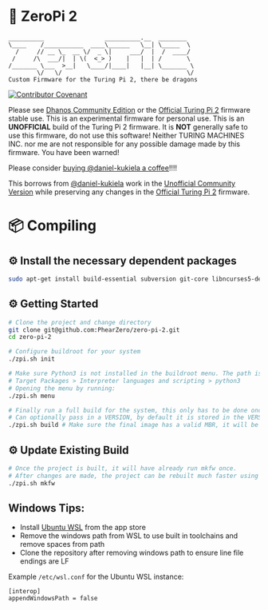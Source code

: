 # 🕺 ZeroPi 2
```
__________                 __________.__  ________
\____    /___________  ____\______   \__| \_____  \
  /     // __ \_  __ \/  _ \|     ___/  |  /  ____/
 /     /\  ___/|  | \(  <_> )    |   |  | /       \
/_______ \___  >__|   \____/|____|   |__| \_______ \
        \/   \/                                   \/
Custom Firmware for the Turing Pi 2, there be dragons
```

[![Contributor Covenant](https://img.shields.io/badge/Contributor%20Covenant-2.1-4baaaa.svg)](CODE_OF_CONDUCT.md)

Please see [Dhanos Community Edition](https://github.com/daniel-kukiela/turing-pi-2-community-edition-firmware) or the
[Official Turing Pi 2](https://github.com/wenyi0421/turing-pi) firmware stable use. This is an experimental firmware
for personal use. This is an **UNOFFICIAL** build of the Turing Pi 2 firmware. It is **NOT** generally safe to use
this firmware, do not use this software! Neither TURING MACHINES INC. nor me are not responsible for any possible damage
made by this firmware. You have been warned!

Please consider [buying @daniel-kukiela a coffee](https://ko-fi.com/dhanos)!!!!

This borrows from [@daniel-kukiela](https://github.com/daniel-kukiela) work in the [Unofficial Community Version](https://github.com/daniel-kukiela/turing-pi-2-community-edition-firmware)
while preserving any changes in the [Official Turing Pi 2](https://github.com/wenyi0421/turing-pi) firmware.

# 📦 Compiling

## ⚙️ Install the necessary dependent packages
```bash
sudo apt-get install build-essential subversion git-core libncurses5-dev zlib1g-dev gawk flex quilt libssl-dev xsltproc libxml-parser-perl mercurial bzr ecj cvs unzip lib32z1 lib32z1-dev lib32stdc++6 libstdc++6 libncurses-dev u-boot-tools mkbootimg bc -y
```

## ⚙️ Getting Started
```bash
# Clone the project and change directory
git clone git@github.com:PhearZero/zero-pi-2.git
cd zero-pi-2

# Configure buildroot for your system
./zpi.sh init

# Make sure Python3 is not installed in the buildroot menu. The path is:
# Target Packages > Interpreter languages and scripting > python3
# Opening the menu by running:
./zpi.sh menu

# Finally run a full build for the system, this only has to be done once
# Can optionally pass in a VERSION, by default it is stored in the VERSION file
./zpi.sh build # Make sure the final image has a valid MBR, it will be near the end of the output
```

## ⚙️ Update Existing Build
```bash
# Once the project is built, it will have already run mkfw once.
# After changes are made, the project can be rebuilt much faster using
./zpi.sh mkfw
```

## Windows Tips:
- Install [Ubuntu WSL](https://ubuntu.com/wsl) from the app store
- Remove the windows path from WSL to use built in toolchains and remove spaces from path
- Clone the repository after removing windows path to ensure line file endings are LF

Example `/etc/wsl.conf` for the Ubuntu WSL instance:
```
[interop]
appendWindowsPath = false
```
